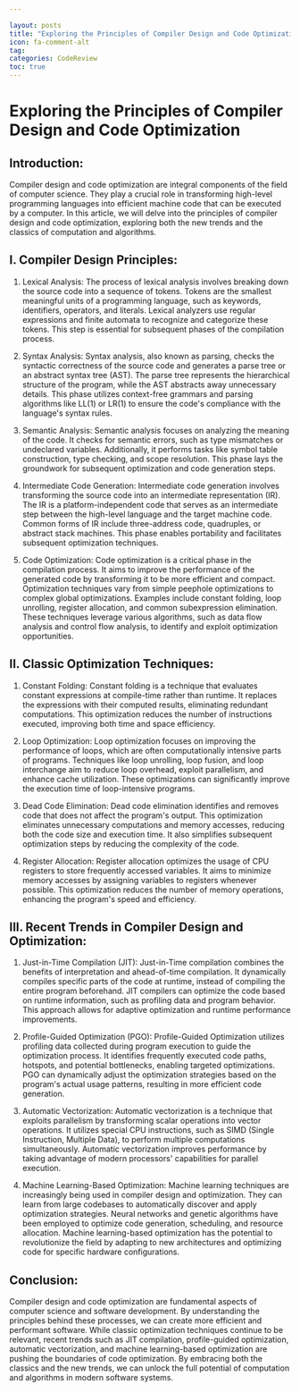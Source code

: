 ```yaml
---

layout: posts
title: "Exploring the Principles of Compiler Design and Code Optimization"
icon: fa-comment-alt
tag:      
categories: CodeReview
toc: true
---
```




# Exploring the Principles of Compiler Design and Code Optimization

## Introduction:

Compiler design and code optimization are integral components of the field of computer science. They play a crucial role in transforming high-level programming languages into efficient machine code that can be executed by a computer. In this article, we will delve into the principles of compiler design and code optimization, exploring both the new trends and the classics of computation and algorithms.

## I. Compiler Design Principles:

1. Lexical Analysis:
   The process of lexical analysis involves breaking down the source code into a sequence of tokens. Tokens are the smallest meaningful units of a programming language, such as keywords, identifiers, operators, and literals. Lexical analyzers use regular expressions and finite automata to recognize and categorize these tokens. This step is essential for subsequent phases of the compilation process.

2. Syntax Analysis:
   Syntax analysis, also known as parsing, checks the syntactic correctness of the source code and generates a parse tree or an abstract syntax tree (AST). The parse tree represents the hierarchical structure of the program, while the AST abstracts away unnecessary details. This phase utilizes context-free grammars and parsing algorithms like LL(1) or LR(1) to ensure the code's compliance with the language's syntax rules.

3. Semantic Analysis:
   Semantic analysis focuses on analyzing the meaning of the code. It checks for semantic errors, such as type mismatches or undeclared variables. Additionally, it performs tasks like symbol table construction, type checking, and scope resolution. This phase lays the groundwork for subsequent optimization and code generation steps.

4. Intermediate Code Generation:
   Intermediate code generation involves transforming the source code into an intermediate representation (IR). The IR is a platform-independent code that serves as an intermediate step between the high-level language and the target machine code. Common forms of IR include three-address code, quadruples, or abstract stack machines. This phase enables portability and facilitates subsequent optimization techniques.

5. Code Optimization:
   Code optimization is a critical phase in the compilation process. It aims to improve the performance of the generated code by transforming it to be more efficient and compact. Optimization techniques vary from simple peephole optimizations to complex global optimizations. Examples include constant folding, loop unrolling, register allocation, and common subexpression elimination. These techniques leverage various algorithms, such as data flow analysis and control flow analysis, to identify and exploit optimization opportunities.

## II. Classic Optimization Techniques:

1. Constant Folding:
   Constant folding is a technique that evaluates constant expressions at compile-time rather than runtime. It replaces the expressions with their computed results, eliminating redundant computations. This optimization reduces the number of instructions executed, improving both time and space efficiency.

2. Loop Optimization:
   Loop optimization focuses on improving the performance of loops, which are often computationally intensive parts of programs. Techniques like loop unrolling, loop fusion, and loop interchange aim to reduce loop overhead, exploit parallelism, and enhance cache utilization. These optimizations can significantly improve the execution time of loop-intensive programs.

3. Dead Code Elimination:
   Dead code elimination identifies and removes code that does not affect the program's output. This optimization eliminates unnecessary computations and memory accesses, reducing both the code size and execution time. It also simplifies subsequent optimization steps by reducing the complexity of the code.

4. Register Allocation:
   Register allocation optimizes the usage of CPU registers to store frequently accessed variables. It aims to minimize memory accesses by assigning variables to registers whenever possible. This optimization reduces the number of memory operations, enhancing the program's speed and efficiency.

## III. Recent Trends in Compiler Design and Optimization:

1. Just-in-Time Compilation (JIT):
   Just-in-Time compilation combines the benefits of interpretation and ahead-of-time compilation. It dynamically compiles specific parts of the code at runtime, instead of compiling the entire program beforehand. JIT compilers can optimize the code based on runtime information, such as profiling data and program behavior. This approach allows for adaptive optimization and runtime performance improvements.

2. Profile-Guided Optimization (PGO):
   Profile-Guided Optimization utilizes profiling data collected during program execution to guide the optimization process. It identifies frequently executed code paths, hotspots, and potential bottlenecks, enabling targeted optimizations. PGO can dynamically adjust the optimization strategies based on the program's actual usage patterns, resulting in more efficient code generation.

3. Automatic Vectorization:
   Automatic vectorization is a technique that exploits parallelism by transforming scalar operations into vector operations. It utilizes special CPU instructions, such as SIMD (Single Instruction, Multiple Data), to perform multiple computations simultaneously. Automatic vectorization improves performance by taking advantage of modern processors' capabilities for parallel execution.

4. Machine Learning-Based Optimization:
   Machine learning techniques are increasingly being used in compiler design and optimization. They can learn from large codebases to automatically discover and apply optimization strategies. Neural networks and genetic algorithms have been employed to optimize code generation, scheduling, and resource allocation. Machine learning-based optimization has the potential to revolutionize the field by adapting to new architectures and optimizing code for specific hardware configurations.

## Conclusion:

Compiler design and code optimization are fundamental aspects of computer science and software development. By understanding the principles behind these processes, we can create more efficient and performant software. While classic optimization techniques continue to be relevant, recent trends such as JIT compilation, profile-guided optimization, automatic vectorization, and machine learning-based optimization are pushing the boundaries of code optimization. By embracing both the classics and the new trends, we can unlock the full potential of computation and algorithms in modern software systems.